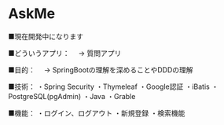# AskMe
■現在開発中になります

■どういうアプリ：
　→ 質問アプリ

■目的：
　→ SpringBootの理解を深めることやDDDの理解
 
■技術：
 ・Spring Security
 ・Thymeleaf
 ・Google認証
 ・iBatis
 ・PostgreSQL(pgAdmin)
 ・Java
 ・Grable
 
■機能：
 ・ログイン、ログアウト
 ・新規登録
 ・検索機能

